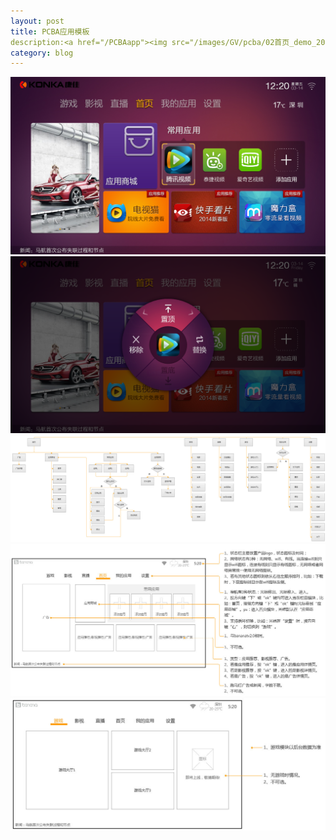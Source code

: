 ```yaml
---
layout: post
title: PCBA应用模板
description:<a href="/PCBAapp"><img src="/images/GV/pcba/02首页_demo_20140314.jpg"></a>
category: blog
---
```


<img src="/images/GV/pcba/02首页_demo_20140314.jpg">
<img src="/images/GV/pcba/首页_环形菜单不可用.png">
<img src="/images/GV/pcba/流程图.jpg">
<img src="/images/GV/pcba/首页.jpg">
<img src="/images/GV/pcba/游戏.jpg">
